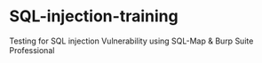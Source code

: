 # SQL-injection-training
Testing for SQL injection Vulnerability using SQL-Map &amp; Burp Suite Professional
